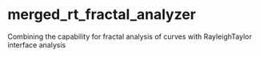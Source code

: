 # merged_rt_fractal_analyzer
Combining the capability for fractal analysis of curves with RayleighTaylor interface analysis
